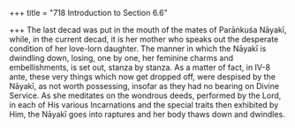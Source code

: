 +++
title = "718 Introduction to Section 6.6"

+++
The last decad was put in the mouth of the mates of Parāṅkuśa Nāyakī, while, in the current decad, it is her mother who speaks out the desperate condition of her love-lorn daughter. The manner in which the Nāyakī is dwindling down, losing, one by one, her feminine charms and embellishments, is set out, stanza by stanza. As a matter of fact, in IV-8 ante, these very things which now get dropped off, were despised by the Nāyakī, as not worth possessing, insofar as they had no bearing on Divine Service. As she meditates on the wondrous deeds, performed by the Lord, in each of His various Incarnations and the special traits then exhibited by Him, the Nāyakī goes into raptures and her body thaws down and dwindles.



